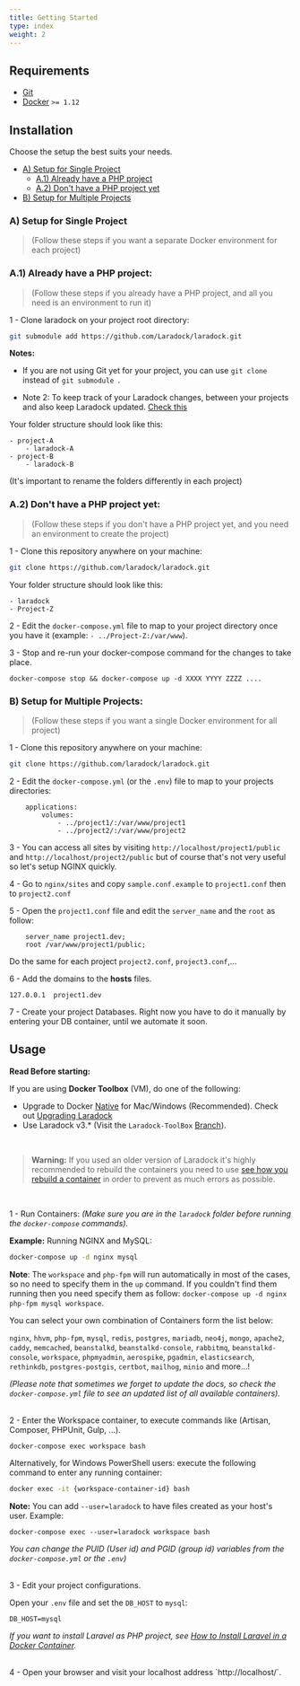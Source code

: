 ```yaml
---
title: Getting Started
type: index
weight: 2
---
```


## Requirements

- [Git](https://git-scm.com/downloads)
- [Docker](https://www.docker.com/products/docker/) `>= 1.12`







## Installation

Choose the setup the best suits your needs.

- [A) Setup for Single Project](#A)
	- [A.1) Already have a PHP project](#A1)
 	- [A.2) Don't have a PHP project yet](#A2)
- [B) Setup for Multiple Projects](#B)


<a name="A"></a>
### A) Setup for Single Project
> (Follow these steps if you want a separate Docker environment for each project)


<a name="A1"></a>
### A.1) Already have a PHP project:
> (Follow these steps if you already have a PHP project, and all you need is an environment to run it)

1 - Clone laradock on your project root directory:

```bash
git submodule add https://github.com/Laradock/laradock.git
```

**Notes:**

- If you are not using Git yet for your project, you can use `git clone` instead of `git submodule `.

- Note 2: To keep track of your Laradock changes, between your projects and also keep Laradock updated. [Check this](#keep-tracking-Laradock)


Your folder structure should look like this:

```
- project-A
	- laradock-A
- project-B
	- laradock-B
```

(It's important to rename the folders differently in each project)

<a name="A2"></a>
### A.2) Don't have a PHP project yet:
> (Follow these steps if you don't have a PHP project yet, and you need an environment to create the project)

1 - Clone this repository anywhere on your machine:

```bash
git clone https://github.com/laradock/laradock.git
```

Your folder structure should look like this:

```
- laradock
- Project-Z
```

2 - Edit the `docker-compose.yml` file to map to your project directory once you have it (example: `- ../Project-Z:/var/www`).

3 - Stop and re-run your docker-compose command for the changes to take place.

```
docker-compose stop && docker-compose up -d XXXX YYYY ZZZZ ....
```

<a name="B"></a>
### B) Setup for Multiple Projects:
> (Follow these steps if you want a single Docker environment for all project)

1 - Clone this repository anywhere on your machine:

```bash
git clone https://github.com/laradock/laradock.git
```

2 - Edit the `docker-compose.yml` (or the `.env`) file to map to your projects directories:

```
    applications:
        volumes:
            - ../project1/:/var/www/project1
            - ../project2/:/var/www/project2
```

3 - You can access all sites by visiting `http://localhost/project1/public` and `http://localhost/project2/public` but of course that's not very useful so let's setup NGINX quickly.


4 - Go to `nginx/sites` and copy `sample.conf.example` to `project1.conf` then to `project2.conf`

5 - Open the `project1.conf` file and edit the `server_name` and the `root` as follow:

```
    server_name project1.dev;
    root /var/www/project1/public;
```
Do the same for each project `project2.conf`, `project3.conf`,...

6 - Add the domains to the **hosts** files.

```
127.0.0.1  project1.dev
```

7 - Create your project Databases. Right now you have to do it manually by entering your DB container, until we automate it soon.







## Usage

**Read Before starting:**

If you are using **Docker Toolbox** (VM), do one of the following:

- Upgrade to Docker [Native](https://www.docker.com/products/docker) for Mac/Windows (Recommended). Check out [Upgrading Laradock](#upgrading-laradock)
- Use Laradock v3.* (Visit the `Laradock-ToolBox` [Branch](https://github.com/laradock/laradock/tree/Laradock-ToolBox)).

<br>

>**Warning:** If you used an older version of Laradock it's highly recommended to rebuild the containers you need to use [see how you rebuild a container](#Build-Re-build-Containers) in order to prevent as much errors as possible.

<br>

1 - Run Containers: *(Make sure you are in the `laradock` folder before running the `docker-compose` commands).*


**Example:** Running NGINX and MySQL:

```bash
docker-compose up -d nginx mysql
```

**Note**: The `workspace` and `php-fpm` will run automatically in most of the cases, so no need to specify them in the `up` command. If you couldn't find them running then you need specify them as follow: `docker-compose up -d nginx php-fpm mysql workspace`.


You can select your own combination of Containers form the list below:

`nginx`, `hhvm`, `php-fpm`, `mysql`, `redis`, `postgres`, `mariadb`, `neo4j`, `mongo`, `apache2`, `caddy`, `memcached`, `beanstalkd`, `beanstalkd-console`, `rabbitmq`, `beanstalkd-console`, `workspace`, `phpmyadmin`, `aerospike`, `pgadmin`, `elasticsearch`, `rethinkdb`, `postgres-postgis`, `certbot`, `mailhog`, `minio` and more...!

*(Please note that sometimes we forget to update the docs, so check the `docker-compose.yml` file to see an updated list of all available containers).*


<br>
2 - Enter the Workspace container, to execute commands like (Artisan, Composer, PHPUnit, Gulp, ...).

```bash
docker-compose exec workspace bash
```

Alternatively, for Windows PowerShell users: execute the following command to enter any running container:

```bash
docker exec -it {workspace-container-id} bash
```

**Note:** You can add `--user=laradock` to have files created as your host's user. Example: 

```shell
docker-compose exec --user=laradock workspace bash
```

*You can change the PUID (User id) and PGID (group id) variables from the `docker-compose.yml` or the `.env`)*

<br>
3 - Edit your project configurations.

Open your `.env` file and set the `DB_HOST` to `mysql`:

```env
DB_HOST=mysql
```

*If you want to install Laravel as PHP project, see [How to Install Laravel in a Docker Container](#Install-Laravel).*

<br>
4 - Open your browser and visit your localhost address `http://localhost/`.
